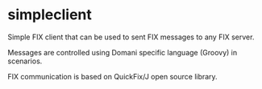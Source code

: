 # simpleclient
Simple FIX client that can be used to sent FIX messages to any FIX server. 

Messages are controlled using Domani specific language (Groovy) in scenarios.

FIX communication is based on QuickFix/J open source library.
